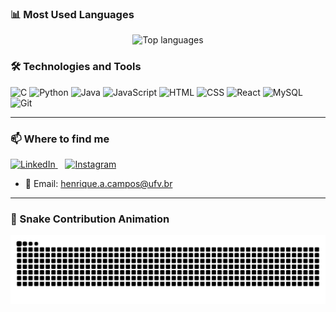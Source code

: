 ### 📊 Most Used Languages

<p align="center">
  <img src="https://github-readme-stats.vercel.app/api/top-langs/?username=alveshenriique&layout=compact&theme=radical" alt="Top languages" />
</p>

### 🛠️ Technologies and Tools

<p>
  <img src="https://cdn.jsdelivr.net/gh/devicons/devicon/icons/c/c-original.svg" height="40" alt="C"/>
  <img src="https://cdn.jsdelivr.net/gh/devicons/devicon/icons/python/python-original.svg" height="40" alt="Python"/>
  <img src="https://cdn.jsdelivr.net/gh/devicons/devicon/icons/java/java-original.svg" height="40" alt="Java"/>
  <img src="https://cdn.jsdelivr.net/gh/devicons/devicon/icons/javascript/javascript-original.svg" height="40" alt="JavaScript"/>
  <img src="https://cdn.jsdelivr.net/gh/devicons/devicon/icons/html5/html5-original.svg" height="40" alt="HTML"/>
  <img src="https://cdn.jsdelivr.net/gh/devicons/devicon/icons/css3/css3-original.svg" height="40" alt="CSS"/>
  <img src="https://cdn.jsdelivr.net/gh/devicons/devicon/icons/react/react-original.svg" height="40" alt="React"/>
  <img src="https://cdn.jsdelivr.net/gh/devicons/devicon/icons/mysql/mysql-original.svg" height="40" alt="MySQL"/>
  <img src="https://cdn.jsdelivr.net/gh/devicons/devicon/icons/git/git-original.svg" height="40" alt="Git"/>
</p>

---

### 📫 Where to find me

<p>
  <a href="https://www.linkedin.com/in/henrique-alves-5237862ab/" target="_blank">
    <img src="https://cdn.jsdelivr.net/gh/devicons/devicon/icons/linkedin/linkedin-original.svg" height="30" alt="LinkedIn"/>
  </a>
  &nbsp;&nbsp;
  <a href="https://www.instagram.com/alveshenriique/" target="_blank">
    <img src="https://cdn.jsdelivr.net/gh/devicons/devicon/icons/instagram/instagram-original.svg" height="30" alt="Instagram"/>
  </a>
</p>

- 📧 Email: henrique.a.campos@ufv.br

---

### 🐍 Snake Contribution Animation

<img src="https://raw.githubusercontent.com/alveshenriique/alveshenriique/output/snake.svg" alt="Snake animation" />
